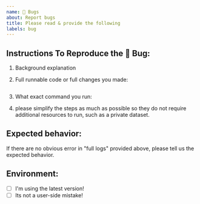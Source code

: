 ```yaml
---
name: 🐛 Bugs
about: Report bugs
title: Please read & provide the following
labels: bug
---
```


## Instructions To Reproduce the 🐛 Bug:

1. Background explanation

1. Full runnable code or full changes you made:

```
```

3. What exact command you run:

1. please simplify the steps as much as possible so they do not require additional resources to
   run, such as a private dataset.

## Expected behavior:

If there are no obvious error in "full logs" provided above,
please tell us the expected behavior.

## Environment:

- [ ] I'm using the latest version!
- [ ] Its not a user-side mistake!
